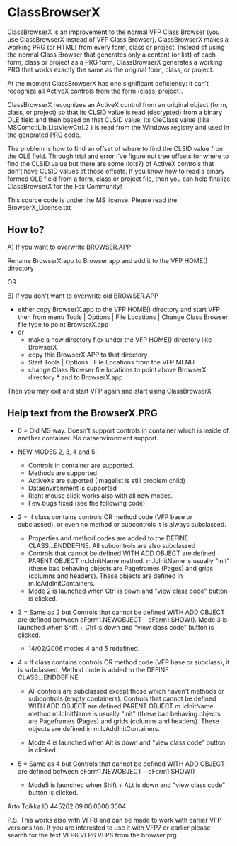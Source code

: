 # ClassBrowserX

ClassBrowserX is an improvement to the normal VFP Class Browser (you use ClassBrowserX instead of VFP Class Browser). ClassBrowserX makes a working PRG (or HTML) from every form, class or project. Instead of using the normal Class Browser that generates only a content (or list) of each form, class or project as a PRG form, ClassBrowserX generates a working PRG that works exactly the same as the original form, class, or project.

At the moment ClassBrowserX has one significant deficiency: it can’t recognize all ActiveX controls from the form (class, project).

ClassBrowserX recognizes an ActiveX control from an original object (form, class, or project) so that its CLSID value is read (decrypted) from a binary OLE field and then based on that CLSID value, its OleClass value (like MSComctlLib.ListViewCtrl.2 ) is read from the Windows registry and used in the generated PRG code.

The problem is how to find an offset of where to find the CLSID value from the OLE field. Through trial and error I’ve figure out tree offsets for where to find the CLSID value but there are some (lots?) of ActiveX controls that don’t have CLSID values at those offsets. If you know how to read a binary formed OLE field from a form, class or project file, then you can help finalize ClassBrowserX for the Fox Community!

This source code is under the MS license. Please read the BrowserX_License.txt

## How to?

A) If you want to overwrite BROWSER.APP

Rename BrowserX.app to Browser.app and add it to the VFP HOME() directory

OR

B) If you don't want to overwrite old BROWSER.APP
- either copy BrowserX.app to the VFP HOME() directory and start VFP then from menu 
  Tools | Options | File Locations | Change Class Browser file type to point BrowserX.app
- or 
	* make a new directory f.ex under the VFP HOME() directory like BrowserX
	* copy this BrowserX.APP to that directory
	* Start Tools | Options | File Locations from the VFP MENU
	* change Class Browser file locations to point above BrowserX directory 
                 * and to BrowserX.app

Then you may exit and start VFP again and start using ClassBrowserX

## Help text from the BrowserX.PRG

* 0 = Old MS way. Doesn't support controls in container which is inside of another container. No dataenvironment support.

* NEW MODES 2, 3, 4 and 5:
    * Controls in container are supported. 
    * Methods are supported.
    * ActiveXs are suported (Imagelist is still problem child)
    * Dataenvironment is supported
    * Right mouse click works also with all new modes.
    * Few bugs fixed (see the following code)

* 2 = If class contains controls OR method code (VFP base or subclassed), or even no method or subcontrols it is always subclassed.
    * Properties and method codes are added to the DEFINE CLASS...ENDDEFINE. All subcontrols are also subclassed
    * Controls that cannot be defined WITH ADD OBJECT are defined PARENT OBJECT m.lcInitName method. m.lcInitName is usually "init" (these bad behaving objects are Pageframes (Pages) and grids (columns and headers). These objects are defined in m.lcAddInitContainers.
    * Mode 2 is launched when Ctrl is down and "view class code" button is clicked.

* 3 = Same as 2 but Controls that cannot be defined WITH ADD OBJECT are defined between oForm1.NEWOBJECT - oForm1.SHOW(). Mode 3 is launched when Shift + Ctrl is down and "view class code" button is clicked.
 
    * 14/02/2006 modes 4 and 5 redefined.

* 4 = If class contains controls OR method code (VFP base or subclass), it is subclassed. Method code is added to the DEFINE CLASS...ENDDEFINE
    * All controls are subclassed except those which haven't methods or subcontrols (empty containers). Controls that cannot be defined WITH ADD OBJECT are defined PARENT OBJECT m.lcInitName method m.lcInitName is usually "init" (these bad behaving objects are  Pageframes (Pages) and grids (columns and headers). These objects are defined in m.lcAddInitContainers.

    * Mode 4 is launched when Alt is down and "view class code" button is clicked.

* 5 = Same as 4 but Controls that cannot be defined WITH ADD OBJECT are defined between oForm1.NEWOBJECT - oForm1.SHOW()
    * Mode5 is launched when Shift + ALt is down and "view class code" button is clicked.

Arto Toikka
ID 445262
09.00.0000.3504

P.S. This works also with VFP8 and can be made to work with earlier VFP versions too.
If you are interested to use it with VFP7 or earlier please search for the text VFP6 VFP6 VFP6 from the browser.prg